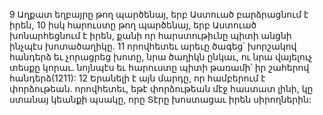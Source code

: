 9 Աղքատ եղբայրը թող պարծենայ, երբ Աստուած բարձրացնում է իրեն, 10 իսկ հարուստը թող պարծենայ, երբ Աստուած խոնարհեցնում է իրեն, քանի որ հարստութիւնը պիտի անցնի ինչպէս խոտածաղիկը. 11 որովհետեւ արեւը ծագեց՝ խորշակով հանդերձ եւ չորացրեց խոտը, նրա ծաղիկն ընկաւ, ու նրա վայելուչ տեսքը կորաւ. նոյնպէս եւ հարուստը պիտի թառամի՝ իր շահերով հանդերձ(1211): 12 Երանելի է այն մարդը, որ համբերում է փորձութեան. որովհետեւ, եթէ փորձութեան մէջ հաստատ լինի, կը ստանայ կեանքի պսակը, որը Տէրը խոստացաւ իրեն սիրողներին:
